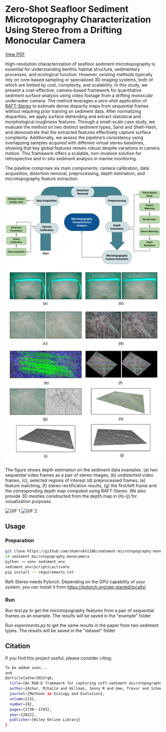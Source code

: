 # Zero-Shot Seafloor Sediment Microtopography Characterization Using Stereo from a Drifting Monocular Camera
[View PDF](docs/ACIVS_2025_Sediment_Microtopography.pdf)

High-resolution characterization of seafloor sediment microtopography is essential for understanding benthic habitat structure, sedimentary processes, and ecological function. However, existing methods typically rely on core-based sampling or specialized 3D imaging systems, both of which are limited by cost, complexity, and scalability. In this study, we present a cost-effective, camera-based framework for quantitative sediment surface analysis using video footage from a drifting monocular underwater camera. The method leverages a zero-shot application of [RAFT-Stereo](https://github.com/princeton-vl/RAFT-Stereo) to estimate dense disparity maps from sequential frames without requiring prior training on sediment data. After normalizing disparities, we apply surface detrending and extract statistical and morphological roughness features. Through a small-scale case study, we evaluate the method on two distinct sediment types, Sand and Shell-Hash, and demonstrate that the extracted features effectively capture surface complexity. Additionally, we assess the pipeline’s consistency using overlapping samples acquired with different virtual stereo baselines, showing that key global features remain robust despite variations in camera motion. This framework offers a scalable, non-invasive solution for retrospective and in-situ sediment analysis in marine monitoring.

The pipeline comprises six main components: camera calibration, data acquisition, distortion removal, preprocessing, depth estimation, and microtopography feature extraction. 

![outline](docs/outline.png)
![fig_depth_example](docs/fig_depth_example.png)

The figure shows depth estimation on the sediment data examples. (a) two sequential video frames as a pair of stereo images, (b) undistorted video frames, (c), selected regions of interest (d) preprocessed frames, (e) feature matching, (f) stereo rectification results, (g) the first/left frame and the corresponding depth map computed using RAFT-Stereo. We also provide 3D meshes constructed from the depth map in (h)-(j) for visualization purposes


<p float="left">
  <img src="docs/1.gif" alt="GIF 1" width="45%" />
  <img src="docs/2.gif" alt="GIF 2" width="45%" />
</p>

## Usage 
### Preparation 
```bash
git clone https://github.com/shahrokh1106/sediment-microtopography-monocamera.git
cd sediment-microtopography-monocamera
python -m venv sediment_env
sediment_env\Scripts\activate
pip install -r requirements.txt
```
Raft-Stereo needs Pytorch. Depending on the GPU capability of your system, you can install it from https://pytorch.org/get-started/locally/

### Run
Run *test.py* to get the microtopography features from a pair of sequential frames as an example. The results will be saved in the "example" folder

Run *experiments.py* to get the same results in the paper from two sediment types. The results will be saved in the "dataset" folder


## Citation 
If you find this project useful, please consider citing:
```bash
To be added soon...
and
@article{azhar2022rgb,
  title={An RGB-D framework for capturing soft-sediment microtopography},
  author={Azhar, Mihailo and Hillman, Jenny R and Gee, Trevor and Schenone, Stefano and van der Mark, Wannes and Thrush, Simon F and Delmas, Patrice},
  journal={Methods in Ecology and Evolution},
  volume={13},
  number={8},
  pages={1730--1745},
  year={2022},
  publisher={Wiley Online Library}
}
```
